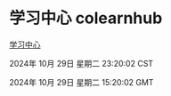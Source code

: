 # 学习中心 colearnhub
[学习中心](http://219.139.197.74:56308/colearnhub/)

2024年 10月 29日 星期二 23:20:02 CST

2024年 10月 29日 星期二 15:20:02 GMT
